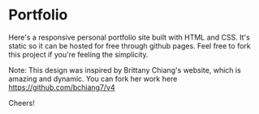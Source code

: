 # Portfolio

Here's a responsive personal portfolio site built with HTML and CSS. It's static so it can be hosted for free through github pages. Feel free to fork this project if you're feeling the simplicity. 

Note: This design was inspired by Brittany Chiang's website, which is amazing and dynamic. You can fork her work here https://github.com/bchiang7/v4


Cheers!


